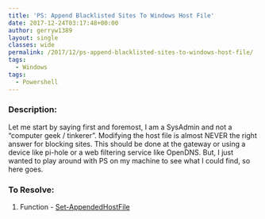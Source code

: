 ```yaml
---
title: 'PS: Append Blacklisted Sites To Windows Host File'
date: 2017-12-24T03:17:48+00:00
author: gerryw1389
layout: single
classes: wide
permalink: /2017/12/ps-append-blacklisted-sites-to-windows-host-file/
tags:
  - Windows
tags:
  - Powershell
---
```

<!--more-->

### Description:

Let me start by saying first and foremost, I am a SysAdmin and not a &#8220;computer geek / tinkerer&#8221;. Modifying the host file is almost NEVER the right answer for blocking sites. This should be done at the gateway or using a device like pi-hole or a web filtering service like OpenDNS. But, I just wanted to play around with PS on my machine to see what I could find, so here goes.

### To Resolve:

1. Function - [Set-AppendedHostFile](https://github.com/gerryw1389/powershell/blob/main/gwConfiguration/Public/Set-AppendedHostFile.ps1)